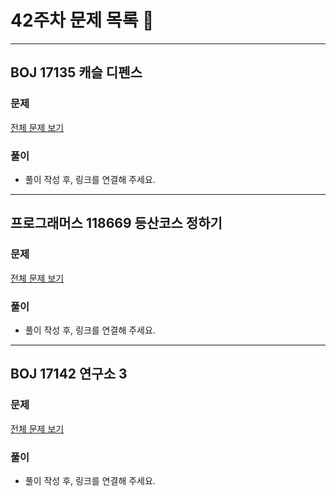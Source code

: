 # 42주차 문제 목록 📝
___
## BOJ 17135 캐슬 디펜스
### 문제
[전체 문제 보기](https://www.acmicpc.net/problem/17135)

### 풀이
- 풀이 작성 후, 링크를 연결해 주세요.

___
## 프로그래머스 118669 등산코스 정하기
### 문제
[전체 문제 보기](https://school.programmers.co.kr/learn/courses/30/lessons/118669)

### 풀이
- 풀이 작성 후, 링크를 연결해 주세요.

___
## BOJ 17142 연구소 3
### 문제
[전체 문제 보기](https://www.acmicpc.net/problem/17142)

### 풀이
- 풀이 작성 후, 링크를 연결해 주세요.